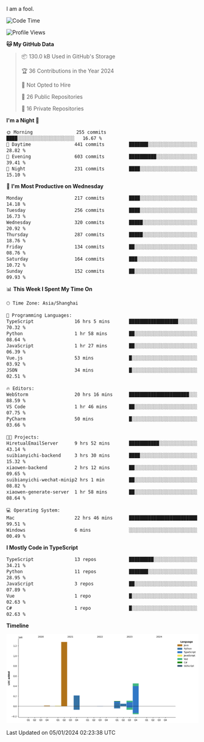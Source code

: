 I am a fool.

<!--START_SECTION:waka-->
![Code Time](http://img.shields.io/badge/Code%20Time-1%2C053%20hrs%2010%20mins-blue)

![Profile Views](http://img.shields.io/badge/Profile%20Views-0-blue)

**🐱 My GitHub Data** 

> 📦 130.0 kB Used in GitHub's Storage 
 > 
> 🏆 36 Contributions in the Year 2024
 > 
> 🚫 Not Opted to Hire
 > 
> 📜 26 Public Repositories 
 > 
> 🔑 16 Private Repositories 
 > 
**I'm a Night 🦉** 

```text
🌞 Morning                255 commits         ████░░░░░░░░░░░░░░░░░░░░░   16.67 % 
🌆 Daytime                441 commits         ███████░░░░░░░░░░░░░░░░░░   28.82 % 
🌃 Evening                603 commits         ██████████░░░░░░░░░░░░░░░   39.41 % 
🌙 Night                  231 commits         ████░░░░░░░░░░░░░░░░░░░░░   15.10 % 
```
📅 **I'm Most Productive on Wednesday** 

```text
Monday                   217 commits         ████░░░░░░░░░░░░░░░░░░░░░   14.18 % 
Tuesday                  256 commits         ████░░░░░░░░░░░░░░░░░░░░░   16.73 % 
Wednesday                320 commits         █████░░░░░░░░░░░░░░░░░░░░   20.92 % 
Thursday                 287 commits         █████░░░░░░░░░░░░░░░░░░░░   18.76 % 
Friday                   134 commits         ██░░░░░░░░░░░░░░░░░░░░░░░   08.76 % 
Saturday                 164 commits         ███░░░░░░░░░░░░░░░░░░░░░░   10.72 % 
Sunday                   152 commits         ██░░░░░░░░░░░░░░░░░░░░░░░   09.93 % 
```


📊 **This Week I Spent My Time On** 

```text
🕑︎ Time Zone: Asia/Shanghai

💬 Programming Languages: 
TypeScript               16 hrs 5 mins       ██████████████████░░░░░░░   70.32 % 
Python                   1 hr 58 mins        ██░░░░░░░░░░░░░░░░░░░░░░░   08.64 % 
JavaScript               1 hr 27 mins        ██░░░░░░░░░░░░░░░░░░░░░░░   06.39 % 
Vue.js                   53 mins             █░░░░░░░░░░░░░░░░░░░░░░░░   03.92 % 
JSON                     34 mins             █░░░░░░░░░░░░░░░░░░░░░░░░   02.51 % 

🔥 Editors: 
WebStorm                 20 hrs 16 mins      ██████████████████████░░░   88.59 % 
VS Code                  1 hr 46 mins        ██░░░░░░░░░░░░░░░░░░░░░░░   07.75 % 
PyCharm                  50 mins             █░░░░░░░░░░░░░░░░░░░░░░░░   03.66 % 

🐱‍💻 Projects: 
HiretualEmailServer      9 hrs 52 mins       ███████████░░░░░░░░░░░░░░   43.14 % 
suibianyichi-backend     3 hrs 30 mins       ████░░░░░░░░░░░░░░░░░░░░░   15.32 % 
xiaowen-backend          2 hrs 12 mins       ██░░░░░░░░░░░░░░░░░░░░░░░   09.65 % 
suibianyichi-wechat-minip2 hrs 1 min         ██░░░░░░░░░░░░░░░░░░░░░░░   08.82 % 
xiaowen-generate-server  1 hr 58 mins        ██░░░░░░░░░░░░░░░░░░░░░░░   08.64 % 

💻 Operating System: 
Mac                      22 hrs 46 mins      █████████████████████████   99.51 % 
Windows                  6 mins              ░░░░░░░░░░░░░░░░░░░░░░░░░   00.49 % 
```

**I Mostly Code in TypeScript** 

```text
TypeScript               13 repos            █████████░░░░░░░░░░░░░░░░   34.21 % 
Python                   11 repos            ███████░░░░░░░░░░░░░░░░░░   28.95 % 
JavaScript               3 repos             ██░░░░░░░░░░░░░░░░░░░░░░░   07.89 % 
Vue                      1 repo              █░░░░░░░░░░░░░░░░░░░░░░░░   02.63 % 
C#                       1 repo              █░░░░░░░░░░░░░░░░░░░░░░░░   02.63 % 
```



**Timeline**

![Lines of Code chart](https://raw.githubusercontent.com/VeejaLiu/VeejaLiu/master/assets/bar_graph.png)


 Last Updated on 05/01/2024 02:23:38 UTC
<!--END_SECTION:waka-->
